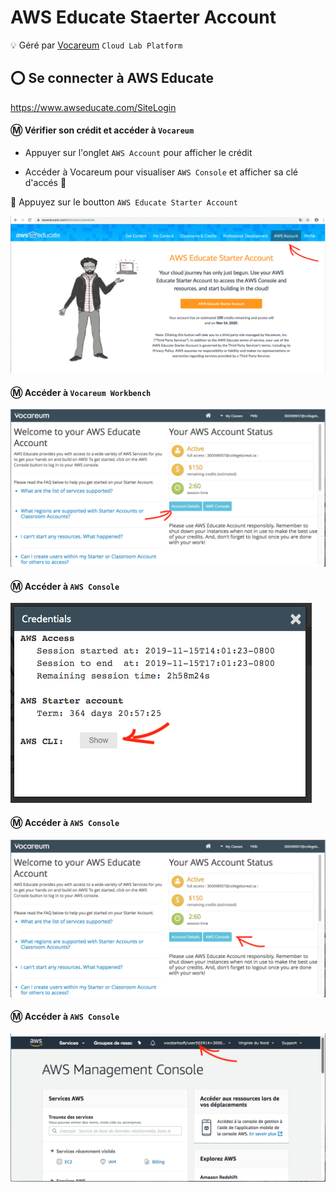# AWS Educate Staerter Account 

:bulb: Géré par [Vocareum](https://www.vocareum.com/) `Cloud Lab Platform`

## :o: Se connecter à AWS Educate


https://www.awseducate.com/SiteLogin

#### :m: Vérifier son crédit et accéder à `Vocareum`

* Appuyer sur l'onglet `AWS Account` pour afficher le crédit

* Accéder à Vocareum pour visualiser `AWS Console` et afficher sa clé d'accés :key:

:pushpin: Appuyez sur le boutton `AWS Educate Starter Account`

![image](images/AWSAccount.png)

#### :m: Accéder à `Vocareum Workbench`


![image](images/VocareumConsoleDET.png)

#### :m: Accéder à `AWS Console`

![image](images/Credentials.png)

#### :m: Accéder à `AWS Console`

![image](images/VocareumConsoleAWS.png)

#### :m: Accéder à `AWS Console`

![image](images/VocareumAWSConsole.png)
